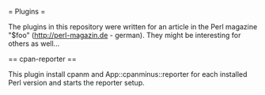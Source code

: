 = Plugins =

The plugins in this repository were written for an article in the Perl magazine
"$foo" (http://perl-magazin.de - german). They might be interesting for others
as well...

== cpan-reporter ==

This plugin install cpanm and App::cpanminus::reporter for each installed
Perl version and starts the reporter setup.
